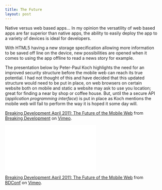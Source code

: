 ```yaml
---
title: The Future
layout: post
---
```

Native versus web based apps&#8230; In my opinion the versatility of web based apps are far superior than native apps, the ability to easily deploy the app to a variety of devices is ideal for developers.

With HTML5 having a new storage specification allowing more information to be saved off line on the device, new possibilities are opened when it comes to using the app offline to read a news story for example.

The presentation below by Peter-Paul Koch highlights the need for an improved security structure before the mobile web can reach its true potential. I had not thought of this and have decided that this updated structure would need to be put in place, on web browsers on certain website both on mobile and static a website may ask to use you location; great for finding a near by shop or coffee house. But, until the a secure API (*application programming interface*) is put in place as Koch mentions the mobile web will fail to perform the way it is hoped it some day will.  


[Breaking Development April 2011: The Future of the Mobile Web][1] from [Breaking Development][2] on [Vimeo][3].

<div class="embed-responsive embed-responsive-16by9">
<iframe class="embed-responsive-item" src="//player.vimeo.com/video/27819156" frameborder="0" webkitallowfullscreen mozallowfullscreen allowfullscreen></iframe> <p><a href="http://vimeo.com/27819156">Breaking Development April 2011: The Future of the Mobile Web</a> from <a href="http://vimeo.com/bdconf">BDConf</a> on <a href="https://vimeo.com">Vimeo</a>.</p>  
</div>

 [1]: http://vimeo.com/27819156
 [2]: http://vimeo.com/bdconf
 [3]: http://vimeo.com
